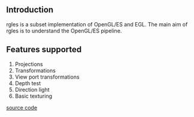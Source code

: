 ## Introduction ##


rgles is a subset implementation of OpenGL/ES and EGL.
The main aim of rgles is to understand the OpenGL/ES pipeline.



## Features supported ##


  1. Projections
  1. Transformations
  1. View port transformations
  1. Depth test
  1. Direction light
  1. Basic texturing


[source code](http://code.google.com/p/rgles/source/browse/)
